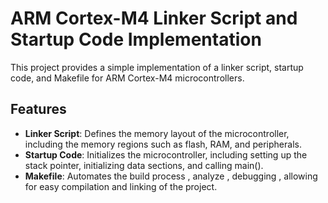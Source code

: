 # ARM Cortex-M4 Linker Script and Startup Code Implementation

This project provides a simple implementation of a linker script, startup code, and Makefile for ARM Cortex-M4 microcontrollers.

## Features

- **Linker Script**: Defines the memory layout of the microcontroller, including the memory regions such as flash, RAM, and peripherals.
- **Startup Code**: Initializes the microcontroller, including setting up the stack pointer, initializing data sections, and calling main().
- **Makefile**: Automates the build process , analyze  , debugging , allowing for easy compilation and linking of the project.
